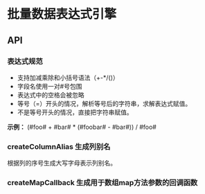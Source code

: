 # 批量数据表达式引擎 #

## API ##

### 表达式规范 ###

- 支持加减乘除和小括号语法（+-*/()）
- 字段名使用一对#号包围
- 表达式中的空格会被忽略
- 等号（=）开头的情况，解析等号后的字符串，求解表达式赋值。
- 不是等号开头的情况，直接把字符串赋值。

**示例：** (#foo# + #bar# * (#foobar# - #bar#)) / #foo#

### createColumnAlias 生成列别名 ###

根据列的序号生成大写字母表示列别名。

### createMapCallback 生成用于数组map方法参数的回调函数 ###
